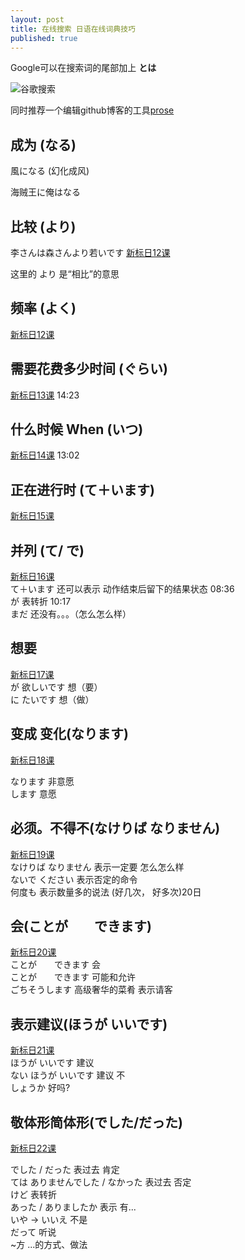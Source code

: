 ```yaml
---
layout: post
title: 在线搜索 日语在线词典技巧
published: true
---
```


Google可以在搜索词的尾部加上 **とは**


![谷歌搜索]({{site.baseurl}}/img/google_search20190817151902.png)

同时推荐一个编辑github博客的工具[prose](https://prose.io)

## 成为 (なる)
風になる (幻化成风)

海贼王に俺はなる

## 比较 (より)
李さんは森さんより若いです   [新标日12课](https://www.bilibili.com/video/av14150839/?p=14)

这里的 より 是“相比”的意思

## 频率 (よく)
[新标日12课](https://www.bilibili.com/video/av14150839/?p=14)

## 需要花费多少时间 (ぐらい) 

[新标日13课](https://www.bilibili.com/video/av14150839/?p=15)   14:23

## 什么时候 When (いつ)

[新标日14课](https://www.bilibili.com/video/av14150839/?p=16)   13:02

## 正在进行时 (て＋います)
[新标日15课](https://www.bilibili.com/video/av14150839/?p=17)

## 并列 (て/ で)
[新标日16课](https://www.bilibili.com/video/av14150839/?p=18)  
て＋います    还可以表示 动作结束后留下的结果状态 08:36  
が         表转折   10:17  
まだ        还没有。。。（怎么怎么样）  
## 想要
[新标日17课](https://www.bilibili.com/video/av14150839/?p=19)  
が 欲しいです		想（要）  
に たいです		 想（做）

## 变成 变化(なります)
[新标日18课](https://www.bilibili.com/video/av14150839/?p=20)  

なります 非意愿  
します   意愿

## 必须。不得不(なけりば  なりません)
[新标日19课](https://www.bilibili.com/video/av14150839/?p=21)  
なけりば  なりません  表示一定要 怎么怎么样  
ないで  ください  表示否定的命令  
何度も 表示数量多的说法   (好几次， 好多次)20日

## 会(ことが　　できます)
[新标日20课](https://www.bilibili.com/video/av14150839/?p=22)  
ことが　　できます  会  
ことが　　できます  可能和允许  
ごちそうします  高级奢华的菜肴 表示请客

## 表示建议(ほうが  いいです)
[新标日21课](https://www.bilibili.com/video/av14150839/?p=23)  
ほうが  いいです  建议  
ない ほうが  いいです  建议 不  
しょうか 好吗?

## 敬体形简体形(でした/だった)
[新标日22课](https://www.bilibili.com/video/av14150839/?p=24)  

でした / だった   表过去 肯定  
ては ありませんでした / なかった 表过去 否定  
けど 表转折  
あった / ありましたか 表示 有...  
いや -> いいえ 不是  
だって 听说  
~方  ...的方式、做法


